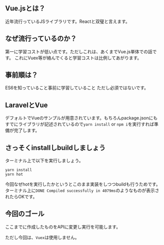 ## Vue.jsとは？

近年流行っているJSライブラリです。Reactと双璧と言えます。

## なぜ流行っているのか？

第一に学習コストが低い点です。ただしこれは、あくまでVue.js単体での話です。
これにVuex等が絡んでくると学習コストは比例してあがります。

## 事前順は？

ES6を知っていること事前に学習していること
ただし必須ではないです。

## LaravelとVue

デフォルトでVueのサンプルが用意されています。もちろんpackage.jsonにもすでにライブラリが記述されているので`yarn install` or `npm i`を実行すれば準備が完了します。

## さっそくinstallしbuildしましょう

ターミナル上で以下を実行しましょう。
```
yarn install
yarn hot
```

今回なぜhotを実行したかというとこのまま実装をしつつbuildも行うためです。
ターミナル上に`DONE Compiled successfully in 4079ms`のようなものが表示されたらOKです。


## 今回のゴール

ここまでに作成したものをAPIに変更し実行を可能します。

ただし今回は、`Vuex`は使用しません。
